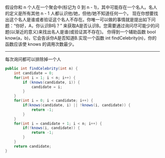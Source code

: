 假设你和 n 个人在一个聚会中(标记为 0 到 n - 1)，其中可能存在一个名人。名人的定义是所有其他 n - 1 人都认识他/她，但他/她不知道任何一个。
现在你想要找出这个名人是谁或者验证这个名人不存在。你唯一可以做的事情就是提出如下问题：“你好，A，你认识B吗？” 来获取A是否认识B。您需要通过询问尽可能少的问题(以渐近的意义)来找出名人是谁(或验证其不存在)。
你得到一个辅助函数 bool know(a，b)，它会告诉你A是否知道B.实现一个函数 int findCelebrity(n)，你的函数应该使 knows 的调用次数最少。

***

每次询问都可以排除掉一个人

```Java
public int findCelebrity(int n) {
    int candidate = 0;
    for(int i = 1; i < n; i++) {
        if (knows(candidate, i)) {
            candidate = i;
        }
    }
    for(int i = 0; i < candidate; i++) {
        if(knows(candidate, i) || !knows(i, candidate)) {
            return -1;
        }
    }
    for(int i = candidate + 1; i < n; i++) {
        if(!knows(i, candidate)) {
            return -1;
        }
    }
    return candidate;
}
```
